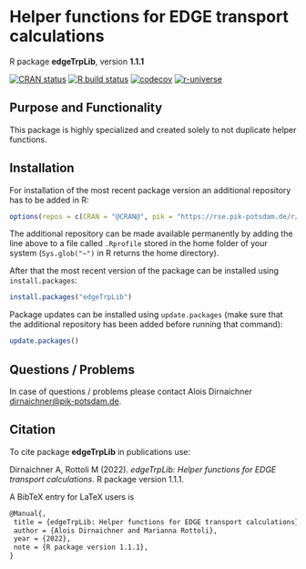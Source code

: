 # Helper functions for EDGE transport calculations

R package **edgeTrpLib**, version **1.1.1**

[![CRAN status](https://www.r-pkg.org/badges/version/edgeTrpLib)](https://cran.r-project.org/package=edgeTrpLib)  [![R build status](https://gitlab.pik-potsdam.de/REMIND/edgetrplib/workflows/check/badge.svg)](https://gitlab.pik-potsdam.de/REMIND/edgetrplib/actions) [![codecov](https://codecov.io/gh/REMIND/edgetrplib/branch/master/graph/badge.svg)](https://app.codecov.io/gh/REMIND/edgetrplib) [![r-universe](https://pik-piam.r-universe.dev/badges/edgeTrpLib)](https://pik-piam.r-universe.dev/ui#builds)

## Purpose and Functionality

This package is highly specialized and created solely to not duplicate helper functions.


## Installation

For installation of the most recent package version an additional repository has to be added in R:

```r
options(repos = c(CRAN = "@CRAN@", pik = "https://rse.pik-potsdam.de/r/packages"))
```
The additional repository can be made available permanently by adding the line above to a file called `.Rprofile` stored in the home folder of your system (`Sys.glob("~")` in R returns the home directory).

After that the most recent version of the package can be installed using `install.packages`:

```r 
install.packages("edgeTrpLib")
```

Package updates can be installed using `update.packages` (make sure that the additional repository has been added before running that command):

```r 
update.packages()
```

## Questions / Problems

In case of questions / problems please contact Alois Dirnaichner <dirnaichner@pik-potsdam.de>.

## Citation

To cite package **edgeTrpLib** in publications use:

Dirnaichner A, Rottoli M (2022). _edgeTrpLib: Helper functions for EDGE transport calculations_. R package version 1.1.1.

A BibTeX entry for LaTeX users is

 ```latex
@Manual{,
  title = {edgeTrpLib: Helper functions for EDGE transport calculations},
  author = {Alois Dirnaichner and Marianna Rottoli},
  year = {2022},
  note = {R package version 1.1.1},
}
```
